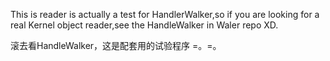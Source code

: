 This is reader is actually a test for HandlerWalker,so if you are looking for a real Kernel object reader,see the HandleWalker in Waler repo XD.

滚去看HandleWalker，这是配套用的试验程序 =。=。
